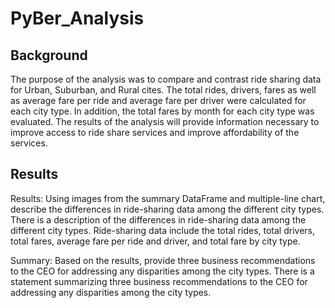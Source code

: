 # PyBer_Analysis

## Background
The purpose of the analysis was to compare and contrast ride sharing data for Urban, Suburban, and Rural cites. The total rides, drivers, fares as well as average fare per ride and average fare per driver were calculated for each city type. In addition, the total fares by month for each city type was evaluated. The results of the analysis will provide information necessary to improve access to ride share services and improve affordability of the services.

## Results

Results: Using images from the summary DataFrame and multiple-line chart, describe the differences in ride-sharing data among the different city types.
There is a description of the differences in ride-sharing data among the different city types. Ride-sharing data include the total rides, total drivers, total fares, average fare per ride and driver, and total fare by city type.

Summary: Based on the results, provide three business recommendations to the CEO for addressing any disparities among the city types.
There is a statement summarizing three business recommendations to the CEO for addressing any disparities among the city types.
